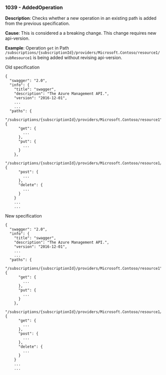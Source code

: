 ### 1039 - AddedOperation

**Description**: Checks whether a new operation in an existing path is added from the previous specification. 

**Cause**: This is considered a a breaking change. This change requires new api-version.

**Example**: Operation `get` in Path `/subscriptions/{subscriptionId}/providers/Microsoft.Contoso/resource1/subResource1` is being added without revising api-version.

Old specification
```json5
{
  "swagger": "2.0",
  "info": {
    "title": "swagger",
    "description": "The Azure Management API.",
    "version": "2016-12-01",
    ...
    ...
  "paths": {
    "/subscriptions/{subscriptionId}/providers/Microsoft.Contoso/resource1": {
      "get": {
        ...
      },
      "put": {
        ...
      }
    },
    "/subscriptions/{subscriptionId}/providers/Microsoft.Contoso/resource1/subResource1": {
      "post": {
        ...
      },
      "delete": {
        ...
      }
    }
    ...
    ... 
```

New specification
```json5
{
  "swagger": "2.0",
  "info": {
    "title": "swagger",
    "description": "The Azure Management API.",
    "version": "2016-12-01",
    ...
    ...
  "paths": {
    "/subscriptions/{subscriptionId}/providers/Microsoft.Contoso/resource1": {
      "get": {
        ...
      },
      "put": {
        ...
      }
    },
    "/subscriptions/{subscriptionId}/providers/Microsoft.Contoso/resource1/subResource1": {
      "get": {
        ...
      },
      "post": {
        ...
      },
      "delete": {
        ...
      }
    }
    ...
    ... 
```
